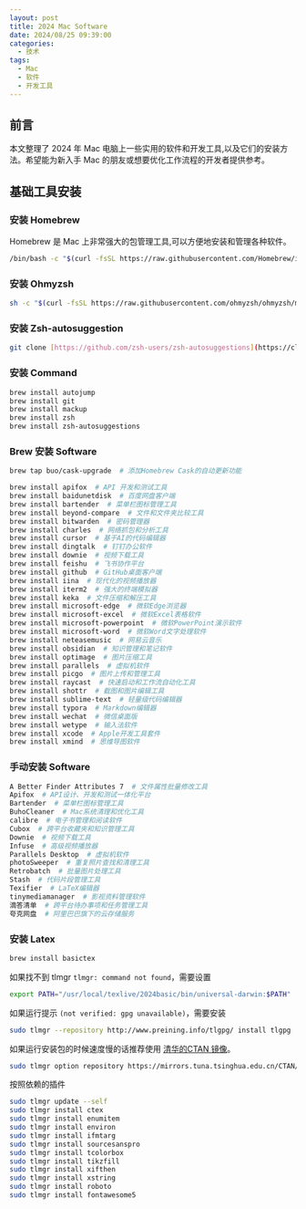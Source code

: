 ```yaml
---
layout: post
title: 2024 Mac Software
date: 2024/08/25 09:39:00
categories:
  - 技术
tags:
  - Mac
  - 软件
  - 开发工具
---
```


## 前言

本文整理了 2024 年 Mac 电脑上一些实用的软件和开发工具,以及它们的安装方法。希望能为新入手 Mac 的朋友或想要优化工作流程的开发者提供参考。

## 基础工具安装

### 安装 Homebrew

Homebrew 是 Mac 上非常强大的包管理工具,可以方便地安装和管理各种软件。

```bash
/bin/bash -c "$(curl -fsSL https://raw.githubusercontent.com/Homebrew/install/HEAD/install.sh)"
```

### 安装 Ohmyzsh

```bash
sh -c "$(curl -fsSL https://raw.githubusercontent.com/ohmyzsh/ohmyzsh/master/tools/install.sh)"
```

### 安装 Zsh-autosuggestion

```bash
git clone [https://github.com/zsh-users/zsh-autosuggestions](https://cloud.tencent.com/developer/tools/blog-entry?target=https%3A%2F%2Flinks.jianshu.com%2Fgo%3Fto%3Dhttps%25253A%25252F%25252Fgithub.com%25252Fzsh-users%25252Fzsh-autosuggestions&source=article&objectId=1684785) ~/.oh-my-zsh/custom/plugins/zsh-autosuggestion
```

### 安装 Command

```bash
brew install autojump
brew install git
brew install mackup
brew install zsh
brew install zsh-autosuggestions
```

### Brew 安装 Software

```bash
brew tap buo/cask-upgrade  # 添加Homebrew Cask的自动更新功能

brew install apifox  # API 开发和测试工具
brew install baidunetdisk  # 百度网盘客户端
brew install bartender  # 菜单栏图标管理工具
brew install beyond-compare  # 文件和文件夹比较工具
brew install bitwarden  # 密码管理器
brew install charles  # 网络抓包和分析工具
brew install cursor  # 基于AI的代码编辑器
brew install dingtalk  # 钉钉办公软件
brew install downie  # 视频下载工具
brew install feishu  # 飞书协作平台
brew install github  # GitHub桌面客户端
brew install iina  # 现代化的视频播放器
brew install iterm2  # 强大的终端模拟器
brew install keka  # 文件压缩和解压工具
brew install microsoft-edge  # 微软Edge浏览器
brew install microsoft-excel  # 微软Excel表格软件
brew install microsoft-powerpoint  # 微软PowerPoint演示软件
brew install microsoft-word  # 微软Word文字处理软件
brew install neteasemusic  # 网易云音乐
brew install obsidian  # 知识管理和笔记软件
brew install optimage  # 图片压缩工具
brew install parallels  # 虚拟机软件
brew install picgo  # 图片上传和管理工具
brew install raycast  # 快速启动和工作流自动化工具
brew install shottr  # 截图和图片编辑工具
brew install sublime-text  # 轻量级代码编辑器
brew install typora  # Markdown编辑器
brew install wechat  # 微信桌面版
brew install wetype  # 输入法软件
brew install xcode  # Apple开发工具套件
brew install xmind  # 思维导图软件
```

### 手动安装 Software

```bash
A Better Finder Attributes 7  # 文件属性批量修改工具
Apifox  # API设计、开发和测试一体化平台
Bartender  # 菜单栏图标管理工具
BuhoCleaner  # Mac系统清理和优化工具
calibre  # 电子书管理和阅读软件
Cubox  # 跨平台收藏夹和知识管理工具
Downie  # 视频下载工具
Infuse  # 高级视频播放器
Parallels Desktop  # 虚拟机软件
photoSweeper  # 重复照片查找和清理工具
Retrobatch  # 批量图片处理工具
Stash  # 代码片段管理工具
Texifier  # LaTeX编辑器
tinymediamanager  # 影视资料管理软件
滴答清单  # 跨平台待办事项和任务管理工具
夸克网盘  # 阿里巴巴旗下的云存储服务
```

### 安装 Latex

```bash
brew install basictex 
```

如果找不到 tlmgr `tlmgr: command not found`，需要设置

```bash
export PATH="/usr/local/texlive/2024basic/bin/universal-darwin:$PATH"
```

如果运行提示 `(not verified: gpg unavailable)`，需要安装

```bash
sudo tlmgr --repository http://www.preining.info/tlgpg/ install tlgpg
```

如果运行安装包的时候速度慢的话推荐使用 [清华的CTAN 镜像](https://mirror.tuna.tsinghua.edu.cn/help/CTAN/)。

```bash
sudo tlmgr option repository https://mirrors.tuna.tsinghua.edu.cn/CTAN/systems/texlive/tlnet
```

按照依赖的插件

```bash
sudo tlmgr update --self
sudo tlmgr install ctex
sudo tlmgr install enumitem
sudo tlmgr install environ
sudo tlmgr install ifmtarg
sudo tlmgr install sourcesanspro
sudo tlmgr install tcolorbox
sudo tlmgr install tikzfill
sudo tlmgr install xifthen
sudo tlmgr install xstring
sudo tlmgr install roboto
sudo tlmgr install fontawesome5
```
